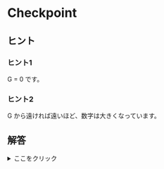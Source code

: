 # Checkpoint

## ヒント

### ヒント1

G = 0 です。

### ヒント2

G から遠ければ遠いほど、数字は大きくなっています。

## 解答

<details>

<summary>ここをクリック</summary>

数字は G からの最短距離を表しています。

したがって、解答は以下の通りです。
- Scene 2 : `S = 1`
- Scene 3 : `S = 3`

</details>



